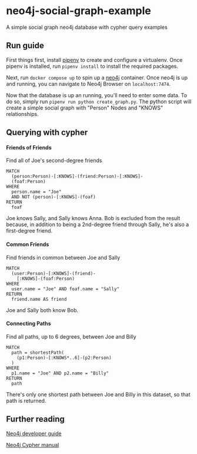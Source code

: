 # neo4j-social-graph-example
A simple social graph neo4j database with cypher query examples


## Run guide
First things first, install [pipenv](https://github.com/pypa/pipenv) to create and configure a virtualenv. Once pipenv is installed, run `pipenv install` to install the required packages.

Next, run `docker compose up` to spin up a [neo4j](https://neo4j.com) container. Once neo4j is up and running, you can navigate to Neo4j Browser on `localhost:7474`.

Now that the database is up an running, you'll need to enter some data. To do so, simply run `pipenv run python create_graph.py`. The python script will create a simple social graph with "Person" Nodes and "KNOWS" relationships.

## Querying with cypher
#### Friends of Friends
Find all of Joe's second-degree friends
```
MATCH 
  (person:Person)-[:KNOWS]-(friend:Person)-[:KNOWS]-
  (foaf:Person)
WHERE 
  person.name = "Joe"
  AND NOT (person)-[:KNOWS]-(foaf)
RETURN
  foaf
```              
Joe knows Sally, and Sally knows Anna. Bob is excluded from the result because, in addition to being a 2nd-degree friend through Sally, he's also a first-degree friend.

#### Common Friends
Find friends in common between Joe and Sally
```
MATCH 
  (user:Person)-[:KNOWS]-(friend)-
    [:KNOWS]-(foaf:Person)
WHERE 
  user.name = "Joe" AND foaf.name = "Sally"
RETURN 
  friend.name AS friend
```
Joe and Sally both know Bob.

#### Connecting Paths
Find all paths, up to 6 degrees, between Joe and Billy
```
MATCH 
  path = shortestPath(
    (p1:Person)-[:KNOWS*..6]-(p2:Person)
  )
WHERE 
  p1.name = "Joe" AND p2.name = "Billy"
RETURN
  path
```
There's only one shortest path between Joe and Billy in this dataset, so that path is returned.


## Further reading
[Neo4j developer guide](https://neo4j.com/developer/get-started/)

[Neo4j Cypher manual](https://neo4j.com/docs/cypher-manual/current/)